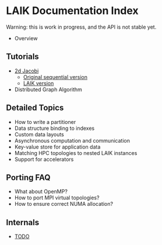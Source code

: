 # LAIK Documentation Index

Warning: this is work in progress, and the API is not stable yet.

* Overview

## Tutorials

* [2d Jacobi](tutorial-jacobi2d.md#jacobi-2d-example)
    * [Original sequential version](tutorial-jacobi2d.md#sequential-version)
    * [LAIK version](tutorial-jacobi2d.md#putting-it-together)
* Distributed Graph Algorithm

## Detailed Topics

* How to write a partitioner
* Data structure binding to indexes
* Custom data layouts
* Asynchronous computation and communication
* Key-value store for application data
* Matching HPC topologies to nested LAIK instances
* Support for accelerators

## Porting FAQ

* What about OpenMP?
* How to port MPI virtual topologies?
* How to ensure correct NUMA allocation?

## Internals

* [TODO](TODO.md)


